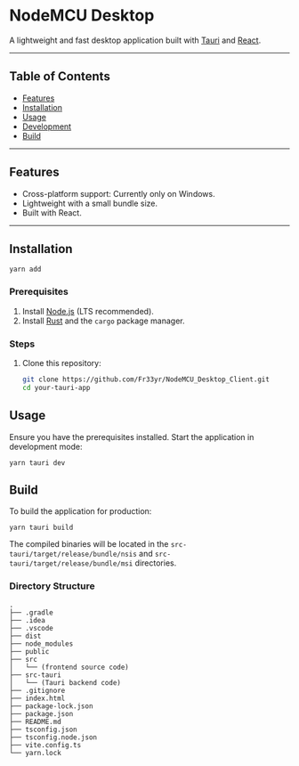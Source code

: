 # NodeMCU Desktop

A lightweight and fast desktop application built with [Tauri](https://tauri.app/) and [React](https://react.dev).

---



## Table of Contents

- [Features](#features)
- [Installation](#installation)
- [Usage](#usage)
- [Development](#development)
- [Build](#build)

---


## Features

- Cross-platform support: Currently only on Windows.
- Lightweight with a small bundle size.
- Built with React.

---


## Installation

```
yarn add
```


### Prerequisites

1. Install [Node.js](https://nodejs.org/) (LTS recommended).
2. Install [Rust](https://www.rust-lang.org/) and the `cargo` package manager.

### Steps

1. Clone this repository:
   ```bash
   git clone https://github.com/Fr33yr/NodeMCU_Desktop_Client.git
   cd your-tauri-app


## Usage
Ensure you have the prerequisites installed.
Start the application in development mode:
```
yarn tauri dev
```


## Build
To build the application for production:
```
yarn tauri build
```
The compiled binaries will be located in the `src-tauri/target/release/bundle/nsis` and `src-tauri/target/release/bundle/msi` directories.


### Directory Structure
```
.
├── .gradle
├── .idea
├── .vscode
├── dist
├── node_modules
├── public
├── src
│   └── (frontend source code)
├── src-tauri
│   └── (Tauri backend code)
├── .gitignore
├── index.html
├── package-lock.json
├── package.json
├── README.md
├── tsconfig.json
├── tsconfig.node.json
├── vite.config.ts
└── yarn.lock

```



